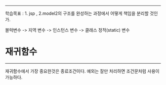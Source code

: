 <hr>

학습목표 :  1. jsp , 2.model2의 구조를 완성하는 과정에서 어떻게 책임을 분리할 것인가.





블럭변수 -> 지역 변수 -> 인스턴스 변수 -> 클래스 정적(static) 변수





# 재귀함수

<hr>



재귀함수에서 가장 중요한것은 종료조건이다.
예외는 잘만 처리하면 조건문처럼 사용이 가능하다.























